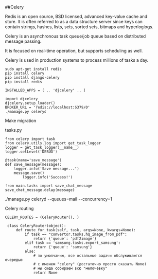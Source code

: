 ##Celery

Redis is an open source, BSD licensed, advanced key-value cache and store. 
It is often referred to as a data structure server since keys can contain 
strings, hashes, lists, sets, sorted sets, bitmaps and hyperloglogs.

Celery is an asynchronous task queue/job queue 
based on distributed message passing.

It is focused on real-time operation, 
but supports scheduling as well.

Celery is used in production systems 
to process millions of tasks a day.

    sudo apt-get install redis
    pip install celery
    pip install django-celery
    pip install redis

    INSTALLED_APPS = ( .. 'djcelery' .. )

    import djcelery
    djcelery.setup_loader()
    BROKER_URL = 'redis://localhost:6379/0'
    ./manage.py celeryd


Make migration

tasks.py

    from celery import task
    from celery.utils.log import get_task_logger
    logger = get_task_logger(__name__)
    logger.setLevel('DEBUG')

    @task(name='save_message')
    def save_message(message):
        logger.info('Save message...')
        message.save()
            logger.info('Success!')

    from main.tasks import save_chat_message
    save_chat_message.delay(message)


./manage.py celeryd --queues=mail --concurrency=1


Celery routing

    CELERY_ROUTES = (CeleryRouter(), )

     class CeleryRouter(object):
         def route_for_task(self, task, args=None, kwargs=None):
             if task == "convertor.tasks.hq_image_from_pdf":
                 return {'queue': 'pdf2image'}
             elif task == 'samsung.tasks.export_samsung':
                 return {'queue': 'samsung'}
             else:
                 # по умолчанию, все остальные задачи обслуживаются очередью
                 # с именем "celery" (достаточно просто сказать None)
                 # мы сюда собираем всю "мелочёвку"
                 return None








